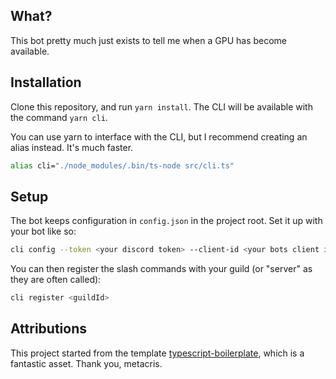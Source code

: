 ## What?
This bot pretty much just exists to tell me when a GPU has become available.

## Installation

Clone this repository, and run `yarn install`. The CLI will be available with the command `yarn cli`.

You can use yarn to interface with the CLI, but I recommend creating an alias instead. It's much faster.

```bash
alias cli="./node_modules/.bin/ts-node src/cli.ts"
```

## Setup
The bot keeps configuration in `config.json` in the project root. Set it up with your bot like so:

```bash
cli config --token <your discord token> --client-id <your bots client id>
```

You can then register the slash commands with your guild (or "server" as they are often called):
```bash
cli register <guildId>
```

## Attributions
This project started from the template [typescript-boilerplate](https://github.com/metachris/typescript-boilerplate/tree/v0.4.2), which is a fantastic asset. Thank you, metacris.